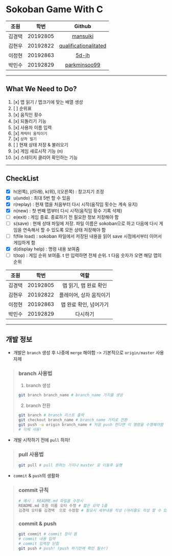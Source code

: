 # Sokoban Game With C

|  조원   |    학번    |                              Github                               |
| :---: | :------: | :---------------------------------------------------------------: |
|  김경택  | 20192805 |              [mansuiki](https://github.com/mansuiki)              |
|  김현우  | 20192822 | [qualificationalitated](https://github.com/qualificationalitated) |  |
|  이정현  | 20192863 |                 [5d-jh](https://github.com/5d-jh)                 |  |
|  박민수  | 20192829 |          [parkminsoo99](https://github.com/parkminsoo99)          |  |

------------
## What We Need to Do?
1. [x] 맵 읽기 / 맵크기에 맞는 배열 생성
2. [ ] 순위표
3. [x] 움직인 횟수 
3. [x] 되돌리기 기능
4. [x] 사용자 이름 입력
4. [x] `캐릭터 움직이기`
5. [x] `상자 밀기`
6. [ ] 현재 상태 저장 & 불러오기
7. [x] 게임 새로시작 기능 (n)
8. [x] 스테이지 클리어 확인하는 기능

------------------
## CheckList
* [x] h(왼쪽), j(아래), k(위), l(오른쪽) : 창고지기 조정
* [x] u(undo) : 최대 5번 할 수 있음
* [x] r(replay) : 현재 맵을 처음부터 다시 시작(움직임 횟수는 계속 유지) 
* [x] n(new) : 첫 번째 맵부터 다시 시작(움직임 횟수 기록 삭제) 
* [ ] e(exit) : 게임 종료. 종료하기 전 필요한 정보 저장해야 함
* [ ] s(save) : 현재 상태 파일에 저장. 파일 이름은 sokoban으로 하고 다음에 다시 게임을 연속해서 할 수 있도록 모든 상태 저장해야 함
* [ ] f(file load) : sokoban 파일에서 저장된 내용을 읽어 save 시점에서부터 이어서 게임하게 함
* [x] d(display help) : 명령 내용 보여줌
* [ ] t(top) : 게임 순위 보여줌. t 만 입력하면 전체 순위. t 다음 숫자가 오면 해당 맵의 순위

|  조원   |    학번    |     역할      |
| :---: | :------: | :---------: |
|  김경택  | 20192805 | 맵 읽기, 맵 완료 확인 |
|  김현우  | 20192822 |   플레이어, 상자 움직이기  |
|  이정현  | 20192863 | 맵 완료 확인, 넘어가기|
|  박민수  | 20192829 |   다시하기     |


------------
## 개발 정보
* 개발은 `branch` 생성 후 나중에 `merge` 해야함 -> 기본적으로 `origin/master` 사용 자제

> ### branch 사용법
> 1. branch 생성
> ```zsh
> git branch branch_name # branch_name 가지를 생성
> ```
> 2. branch 전환
> ```zsh
> git branch # branch 리스트 출력
> git checkout branch_name # branch_name 가지로 전환
> git push -u origin branch_name # 처음 push 한다면 이 명령을 수행해야함
> # 이제 사용!
> ```

* 개발 시작하기 전에 `pull` 하자!
> ### pull 사용법
> ```zsh
> git pull # pull 원하는 가지나 master 로 이동후 실행
> ```

* `commit` & `push`의 생활화
> ### commit 규칙
> ```zsh
> # 예시 : README.md 파일을 수정시
> README.md 조원 이름 오타 수정 # 짧은 요약 1줄
> 김경태 오타를 김경택  으로 수정함 # 필요시 세부내용 작성 (여러줄도 작성 할 수 있음)
> ```
> ### commit & push
> ```zsh
> git commit # commit 창이 뜸
> # commit 내용 입력
> # commit 입력창 닫힘
> git push # push! (push 하기전에 확인 필수!)
> ```
